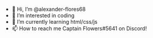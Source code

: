 - 👋 Hi, I’m @alexander-flores68
- 👀 I’m interested in coding
- 🌱 I’m currently learning html/css/js
- 📫 How to reach me Captain Flowers#5641 on Discord!

<!---
alexander-flores68/alexander-flores68 is a ✨ special ✨ repository because its `README.md` (this file) appears on your GitHub profile.
You can click the Preview link to take a look at your changes.
--->
